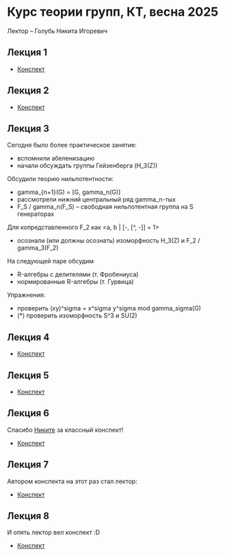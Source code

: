 # Курс теории групп, КТ, весна 2025

Лектор – Голубь Никита Игоревич

## Лекция 1

+ [Конспект](/lection-01.pdf)

## Лекция 2

+ [Конспект](/lection-02.pdf)

## Лекция 3

Сегодня было более практическое занятие:
+ вспомнили абеленизацию
+ начали обсуждать группы Гейзенберга (H_3(Z))

Обсудили теорию нильпотентности:
+ gamma_{n+1}(G) = [G, gamma_n(G)]
+ рассмотрели нижний центральный ряд gamma_n-тых
+ F_S / gamma_n(F_S) – свободная нильпотентная группа на S генераторах

Для копредставленного F_2 как <a, b | [-, [^, -]] = 1>
+ осознали (или должны осознать) изоморфность H_3(Z) и F_2 / gamma_3(F_2)

На следующей паре обсудим
+ R-алгебры с делителями (т. Фробениуса)
+ нормированные R-алгебры (т. Гурвица)

Упражнения:
+ проверить (xy)^sigma = x^sigma y^sigma mod gamma_sigma(G)
+ (*) проверить изоморфность S^3 и SU(2)

## Лекция 4

+ [Конспект](/lection-04.pdf)

## Лекция 5

+ [Конспект](/lection-05.pdf)

## Лекция 6

Спасибо [Никите](https://t.me/Ng6834) за классный конспект!

+ [Конспект](/lection-06-ng.pdf)

## Лекция 7

Автором конспекта на этот раз стал лектор:

+ [Конспект](/lection-07-author.pdf)

## Лекция 8

И опять лектор вел конспект :D

+ [Конспект](/lection-08-author.pdf)
